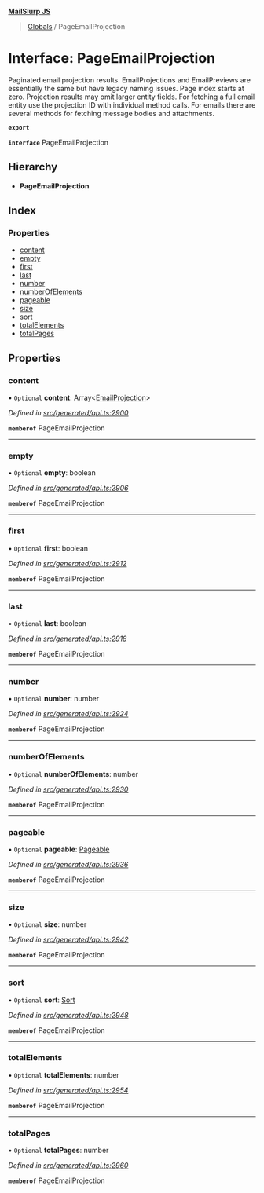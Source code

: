 **[MailSlurp JS](../README.md)**

> [Globals](../README.md) / PageEmailProjection

# Interface: PageEmailProjection

Paginated email projection results. EmailProjections and EmailPreviews are essentially the same but have legacy naming issues. Page index starts at zero. Projection results may omit larger entity fields. For fetching a full email entity use the projection ID with individual method calls. For emails there are several methods for fetching message bodies and attachments.

**`export`** 

**`interface`** PageEmailProjection

## Hierarchy

* **PageEmailProjection**

## Index

### Properties

* [content](pageemailprojection.md#content)
* [empty](pageemailprojection.md#empty)
* [first](pageemailprojection.md#first)
* [last](pageemailprojection.md#last)
* [number](pageemailprojection.md#number)
* [numberOfElements](pageemailprojection.md#numberofelements)
* [pageable](pageemailprojection.md#pageable)
* [size](pageemailprojection.md#size)
* [sort](pageemailprojection.md#sort)
* [totalElements](pageemailprojection.md#totalelements)
* [totalPages](pageemailprojection.md#totalpages)

## Properties

### content

• `Optional` **content**: Array\<[EmailProjection](emailprojection.md)>

*Defined in [src/generated/api.ts:2900](https://github.com/mailslurp/mailslurp-client/blob/751f7bb/src/generated/api.ts#L2900)*

**`memberof`** PageEmailProjection

___

### empty

• `Optional` **empty**: boolean

*Defined in [src/generated/api.ts:2906](https://github.com/mailslurp/mailslurp-client/blob/751f7bb/src/generated/api.ts#L2906)*

**`memberof`** PageEmailProjection

___

### first

• `Optional` **first**: boolean

*Defined in [src/generated/api.ts:2912](https://github.com/mailslurp/mailslurp-client/blob/751f7bb/src/generated/api.ts#L2912)*

**`memberof`** PageEmailProjection

___

### last

• `Optional` **last**: boolean

*Defined in [src/generated/api.ts:2918](https://github.com/mailslurp/mailslurp-client/blob/751f7bb/src/generated/api.ts#L2918)*

**`memberof`** PageEmailProjection

___

### number

• `Optional` **number**: number

*Defined in [src/generated/api.ts:2924](https://github.com/mailslurp/mailslurp-client/blob/751f7bb/src/generated/api.ts#L2924)*

**`memberof`** PageEmailProjection

___

### numberOfElements

• `Optional` **numberOfElements**: number

*Defined in [src/generated/api.ts:2930](https://github.com/mailslurp/mailslurp-client/blob/751f7bb/src/generated/api.ts#L2930)*

**`memberof`** PageEmailProjection

___

### pageable

• `Optional` **pageable**: [Pageable](pageable.md)

*Defined in [src/generated/api.ts:2936](https://github.com/mailslurp/mailslurp-client/blob/751f7bb/src/generated/api.ts#L2936)*

**`memberof`** PageEmailProjection

___

### size

• `Optional` **size**: number

*Defined in [src/generated/api.ts:2942](https://github.com/mailslurp/mailslurp-client/blob/751f7bb/src/generated/api.ts#L2942)*

**`memberof`** PageEmailProjection

___

### sort

• `Optional` **sort**: [Sort](sort.md)

*Defined in [src/generated/api.ts:2948](https://github.com/mailslurp/mailslurp-client/blob/751f7bb/src/generated/api.ts#L2948)*

**`memberof`** PageEmailProjection

___

### totalElements

• `Optional` **totalElements**: number

*Defined in [src/generated/api.ts:2954](https://github.com/mailslurp/mailslurp-client/blob/751f7bb/src/generated/api.ts#L2954)*

**`memberof`** PageEmailProjection

___

### totalPages

• `Optional` **totalPages**: number

*Defined in [src/generated/api.ts:2960](https://github.com/mailslurp/mailslurp-client/blob/751f7bb/src/generated/api.ts#L2960)*

**`memberof`** PageEmailProjection

